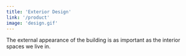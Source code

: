 ```yaml
---
title: 'Exterior Design'
link: '/product'
image: 'design.gif'
---
```


The external appearance of the building is as important as the interior spaces we live in.
